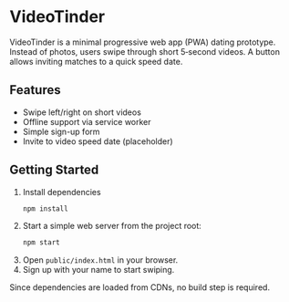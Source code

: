 # VideoTinder

VideoTinder is a minimal progressive web app (PWA) dating prototype. Instead of photos, users swipe through short 5‑second videos. A button allows inviting matches to a quick speed date.

## Features

* Swipe left/right on short videos
* Offline support via service worker
* Simple sign-up form
* Invite to video speed date (placeholder)

## Getting Started

1. Install dependencies
   ```bash
   npm install
   ```
2. Start a simple web server from the project root:
   ```bash
   npm start
   ```
3. Open `public/index.html` in your browser.
4. Sign up with your name to start swiping.

Since dependencies are loaded from CDNs, no build step is required.
